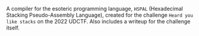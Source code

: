 A compiler for the esoteric programming language, `HSPAL` (Hexadecimal Stacking Pseudo-Assembly Language), created for the challenge `Heard you like stacks` on the 2022 UDCTF.
Also includes a writeup for the challenge itself.
